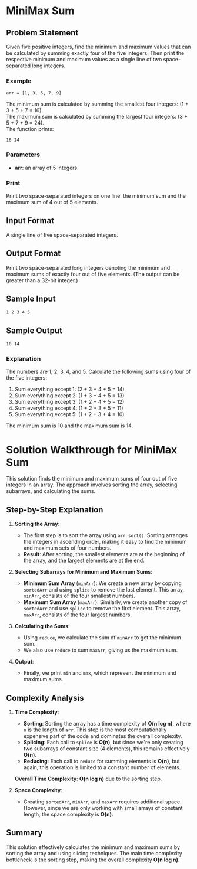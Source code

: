 # MiniMax Sum

## Problem Statement

Given five positive integers, find the minimum and maximum values that can be calculated by summing exactly four of the five integers. Then print the respective minimum and maximum values as a single line of two space-separated long integers.

### Example

```plaintext
arr = [1, 3, 5, 7, 9]
```

The minimum sum is calculated by summing the smallest four integers: \(1 + 3 + 5 + 7 = 16\).  
The maximum sum is calculated by summing the largest four integers: \(3 + 5 + 7 + 9 = 24\).  
The function prints:

```plaintext
16 24
```

### Parameters

- **arr**: an array of 5 integers.

### Print

Print two space-separated integers on one line: the minimum sum and the maximum sum of 4 out of 5 elements.

## Input Format

A single line of five space-separated integers.

## Output Format

Print two space-separated long integers denoting the minimum and maximum sums of exactly four out of five elements. (The output can be greater than a 32-bit integer.)

## Sample Input

```plaintext
1 2 3 4 5
```

## Sample Output

```plaintext
10 14
```

### Explanation

The numbers are 1, 2, 3, 4, and 5. Calculate the following sums using four of the five integers:

1. Sum everything except 1: \(2 + 3 + 4 + 5 = 14\)
2. Sum everything except 2: \(1 + 3 + 4 + 5 = 13\)
3. Sum everything except 3: \(1 + 2 + 4 + 5 = 12\)
4. Sum everything except 4: \(1 + 2 + 3 + 5 = 11\)
5. Sum everything except 5: \(1 + 2 + 3 + 4 = 10\)

The minimum sum is 10 and the maximum sum is 14.

# Solution Walkthrough for MiniMax Sum

This solution finds the minimum and maximum sums of four out of five integers in an array. The approach involves sorting the array, selecting subarrays, and calculating the sums.

## Step-by-Step Explanation

1. **Sorting the Array**:

   - The first step is to sort the array using `arr.sort()`. Sorting arranges the integers in ascending order, making it easy to find the minimum and maximum sets of four numbers.
   - **Result**: After sorting, the smallest elements are at the beginning of the array, and the largest elements are at the end.

2. **Selecting Subarrays for Minimum and Maximum Sums**:

   - **Minimum Sum Array** (`minArr`): We create a new array by copying `sortedArr` and using `splice` to remove the last element. This array, `minArr`, consists of the four smallest numbers.
   - **Maximum Sum Array** (`maxArr`): Similarly, we create another copy of `sortedArr` and use `splice` to remove the first element. This array, `maxArr`, consists of the four largest numbers.

3. **Calculating the Sums**:

   - Using `reduce`, we calculate the sum of `minArr` to get the minimum sum.
   - We also use `reduce` to sum `maxArr`, giving us the maximum sum.

4. **Output**:
   - Finally, we print `min` and `max`, which represent the minimum and maximum sums.

## Complexity Analysis

1. **Time Complexity**:

   - **Sorting**: Sorting the array has a time complexity of **O(n log n)**, where `n` is the length of `arr`. This step is the most computationally expensive part of the code and dominates the overall complexity.
   - **Splicing**: Each call to `splice` is **O(n)**, but since we're only creating two subarrays of constant size (4 elements), this remains effectively **O(n)**.
   - **Reducing**: Each call to `reduce` for summing elements is **O(n)**, but again, this operation is limited to a constant number of elements.

   **Overall Time Complexity**: **O(n log n)** due to the sorting step.

2. **Space Complexity**:
   - Creating `sortedArr`, `minArr`, and `maxArr` requires additional space. However, since we are only working with small arrays of constant length, the space complexity is **O(n)**.

## Summary

This solution effectively calculates the minimum and maximum sums by sorting the array and using slicing techniques. The main time complexity bottleneck is the sorting step, making the overall complexity **O(n log n)**.
